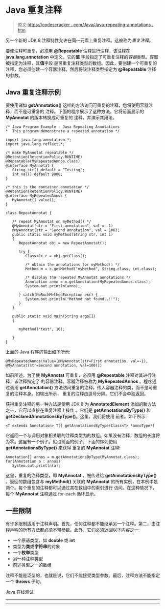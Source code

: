 # Java 重复注释

> 原文:[https://codescracker . com/Java/Java-repeating-annotations . htm](https://codescracker.com/java/java-repeating-annotations.htm)

另一个新的 JDK 8 注释特性允许在同一元素上重复注释。这被称为*重复注释*。

要使注释可重复，必须用 **@Repeatable** 注释进行注释，该注释在 **java.lang.annotation** 中定义。它的**值** 字段指定了可重复注释的*容器*类型。容器被指定为注释，其**值**字段 是可重复注释类型的数组。因此，要创建一个可重复的注释，您必须创建一个容器注释，然后将该注释类型指定为 **@Repeatable** 注释的参数。

## Java 重复注释示例

要使用诸如 **getAnnotation()** 这样的方法访问可重复的注释，您将使用容器注释，而不是可重复的 注释。下面的程序展示了这种方法。它将前面显示的 **MyAnnotat** 的版本转换成可重复的 注释，并演示其用法。

```
/* Java Program Example - Java Repeating Annotations
*  This program demonstrate a repeated annotation */

import java.lang.annotation.*;
import java.lang.reflect.*;

/* make MyAnnotat repeatable */
@Retention(RetentionPolicy.RUNTIME)
@Repeatable(MyRepeatedAnnos.class)
@interface MyAnnotat {
   String str() default = "Testing";
   int val() default 9000;
}

/* this is the container annotation */
@Retention(RetentionPolicy.RUNTIME)
@interface MyRepeatedAnnos {
   MyAnnotat[] value();
}

class RepeatAnnotat {

   /* repeat MyAnnotat on myMethod() */
   @MyAnnotat(str = "First annotation", val = -1)
   @MyAnnotat(str = "Second annotation", val = 100);
   public static void myMethod(String str, int i)
   {
      RepeatAnnotat obj = new RepeatAnnotat();

      try {
         Class<?> c = obj.getClass();

         /* obtain the annotations for myMethod() */
         Method m = c.getMethod("myMethod", String.class, int.class);

         /* display the repeated MyAnnotat annotations */
         Annotation anno = m.getAnnotation(MyRepeatedAnnos.class);
         System.out.println(anno);

      } catch(NoSuchMethodException exc) {
         System.out.println("Method not found..!!");
      }
   }

   public static void main(String args[])
   {

      myMethod("test", 10);

   }
}
```

上面的 Java 程序的输出如下所示:

```
@MyRepeatedAnnos(value=[@MyAnnotat(str=First annotation, val=-1),
@MyAnnotat(str=Second annotation, val=100)])
```

如前所述，为了使 **MyAnnotat** 可重复，必须用 **@Repeatable** 注释对其进行注释，该注释指定了 的容器注释。容器注释被称为 **MyRepeatedAnnos** 。程序通过调用 **getAnnotation()** 方法访问重复的注释，传入容器注释的类，而不是可重复的注释本身。如输出所示， 重复的注释由逗号分隔。它们不会单独返回。

获得重复注释的另一种方法是使用 JDK 8 为 **AnnotatedElement** 添加的新方法之一，它可以直接在重复注释上操作 。它们是 **getAnnotationsByType()** 和**getDeclaredAnnotationsByType()**。这里，我们将使用 前者。如下所示:

```
<T extends Annotation> T[] getAnnotationsByType(Class<T> *annoType*)
```

它返回一个与调用对象相关联的注释类型为的数组。如果没有注释，数组的长度将为零。这里有一个例子。假设前面的例子，下面的序列使用 **getAnnotationsByType()** 来获得 重复的 **MyAnnotat** 注释:

```
Annotation[] annos = m.getAnnotationsByType(MyAnnotat.class);
for(Annotation a : annos)
   System.out.println(a);
```

这里，重复的注释类型，即 **MyAnnotat** ，被传递给 **getAnnotationsByType()** 。返回的数组包含与 **myMethod()** 关联的 **MyAnnotat** 的所有实例，在本例中是两个。每个重复的注释都可以通过其在数组中的索引进行 访问。在这种情况下，每个 **MyAnnotat** 注释通过 for-each 循环显示。

## 一些限制

有许多限制适用于注释声明。首先，任何注释都不能继承另一个注释。第二，由注释声明的所有方法都必须不带参数。此外，它们必须返回以下内容之一:

*   一个原语类型，如 **double** 或 **int**
*   类型为**类**或**字符串**的对象
*   一个**枚举**类型
*   另一种注释类型
*   前述类型之一的数组

注释不能是泛型的，也就是说，它们不能接受类型参数。最后，注释方法不能指定一个 **throws** 子句。

[Java 在线测试](/exam/showtest.php?subid=1)

* * *

* * *